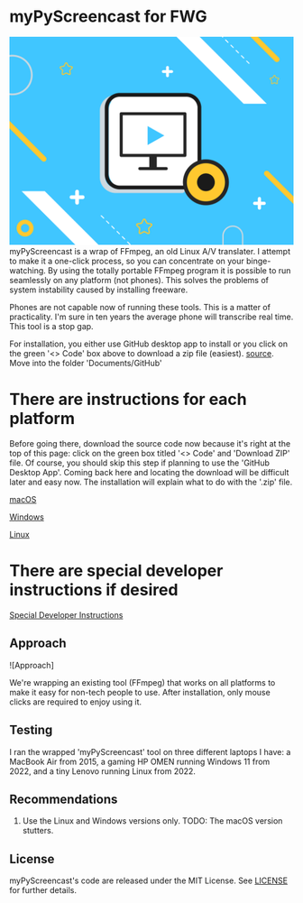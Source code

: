 # myPyScreencast for FWG
![icon](screencast.png)
myPyScreencast is a wrap of FFmpeg, an old Linux A/V translater.   I attempt to make it a one-click process, so you can concentrate on your binge-watching.  By using the totally portable FFmpeg program it is possible to run seamlessly on any platform (not phones). This solves the problems of system instability caused by installing freeware.

Phones are not capable now of running these tools.   This is a matter of practicality.   I'm sure in ten years the average phone will transcribe real time.  This tool is a stop gap.

For installation, you either use GitHub desktop app to install or you click on the green '<> Code' box above to download a zip file (easiest).  [source](https://github.com/davegutz/myPyScreencast).   Move into the folder 'Documents/GitHub'

# There are instructions for each platform
Before going there, download the source code now because it's right at the top of this page:  click on the green box titled '<> Code' and 'Download ZIP' file.   Of course, you should skip this step if planning to use the 'GitHub Desktop App'.  Coming back here and locating the download will be difficult later and easy now.   The installation will explain what to do with the '.zip' file.

[macOS](doc/FAQ_macos.md)

[Windows](doc/FAQ_windows.md)

[Linux](doc/FAQ_linux.md)

# There are special developer instructions if desired
[Special Developer Instructions](doc/DEVELOPER.md)

## Approach

![Approach]

We're wrapping an existing tool (FFmpeg) that works on all platforms to make it easy for non-tech people to use.  After installation, only mouse clicks are required to enjoy using it.

## Testing
I ran the wrapped 'myPyScreencast' tool on three different laptops I have:  a MacBook Air from 2015, a gaming HP OMEN running Windows 11 from 2022, and a tiny Lenovo running Linux from 2022.

## Recommendations
1. Use the Linux and Windows versions only.  TODO: The macOS version stutters. 

## License
myPyScreencast's code are released under the MIT License.
See [LICENSE](https://github.com/openai/whisper/blob/main/LICENSE) for further details.
